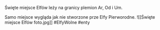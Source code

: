Święte miejsce Elfów leży na granicy plemion Ar, Od i Um.

Samo miejsce wygląda jak nie stworzone prze Elfy Pierworodne.
![[Święte miejsce Elfów foto.jpg]]
#ElfyWolne #enty 